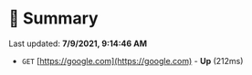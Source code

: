# 📖 Summary
Last updated: **7/9/2021, 9:14:46 AM**

- `GET` [https://google.com](https://google.com) - **Up** (212ms)
